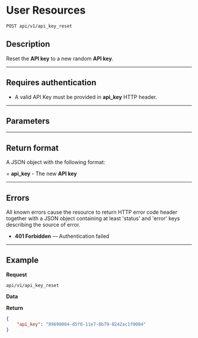 # User Resources

    POST api/v1/api_key_reset

## Description
Reset the **API key** to a new random **API key**.

***

## Requires authentication
* A valid API Key must be provided in **api_key** HTTP header.
***

## Parameters

***

## Return format
A JSON object with the following format:

= **api_key** - The new **API key**

***

## Errors
All known errors cause the resource to return HTTP error code header together with a JSON object containing at least 'status' and 'error' keys describing the source of error.

- **401 Forbidden** — Authentication failed


***

## Example
**Request**

    api/v1/api_key_reset

**Data**

**Return** 

``` json
{
	"api_key": "89698084-d5f8-11e7-8b79-0242ac1f0004"
}